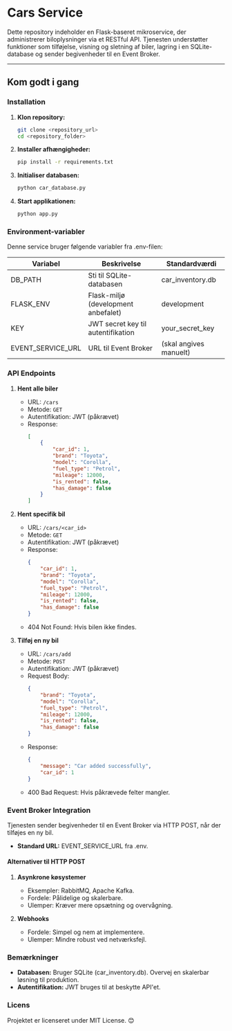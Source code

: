 # Cars Service

Dette repository indeholder en Flask-baseret mikroservice, der administrerer biloplysninger via et RESTful API. Tjenesten understøtter funktioner som tilføjelse, visning og sletning af biler, lagring i en SQLite-database og sender begivenheder til en Event Broker.

---

## Kom godt i gang

### Installation

1. **Klon repository:**
   ```bash
   git clone <repository_url>
   cd <repository_folder>
   ```

2. **Installer afhængigheder:**
   ```bash
   pip install -r requirements.txt
   ```

3. **Initialiser databasen:**
   ```bash
   python car_database.py
   ```

4. **Start applikationen:**
   ```bash
   python app.py
   ```

### Environment-variabler

Denne service bruger følgende variabler fra .env-filen:

| Variabel         | Beskrivelse                        | Standardværdi       |
|------------------|------------------------------------|---------------------|
| DB_PATH          | Sti til SQLite-databasen           | car_inventory.db    |
| FLASK_ENV        | Flask-miljø (development anbefalet)| development         |
| KEY              | JWT secret key til autentifikation | your_secret_key     |
| EVENT_SERVICE_URL| URL til Event Broker               | (skal angives manuelt)|

### API Endpoints

1. **Hent alle biler**
   - URL: `/cars`
   - Metode: `GET`
   - Autentifikation: JWT (påkrævet)
   - Response:
     ```json
     [
         {
             "car_id": 1,
             "brand": "Toyota",
             "model": "Corolla",
             "fuel_type": "Petrol",
             "mileage": 12000,
             "is_rented": false,
             "has_damage": false
         }
     ]
     ```

2. **Hent specifik bil**
   - URL: `/cars/<car_id>`
   - Metode: `GET`
   - Autentifikation: JWT (påkrævet)
   - Response:
     ```json
     {
         "car_id": 1,
         "brand": "Toyota",
         "model": "Corolla",
         "fuel_type": "Petrol",
         "mileage": 12000,
         "is_rented": false,
         "has_damage": false
     }
     ```
   - 404 Not Found: Hvis bilen ikke findes.

3. **Tilføj en ny bil**
   - URL: `/cars/add`
   - Metode: `POST`
   - Autentifikation: JWT (påkrævet)
   - Request Body:
     ```json
     {
         "brand": "Toyota",
         "model": "Corolla",
         "fuel_type": "Petrol",
         "mileage": 12000,
         "is_rented": false,
         "has_damage": false
     }
     ```
   - Response:
     ```json
     {
         "message": "Car added successfully",
         "car_id": 1
     }
     ```
   - 400 Bad Request: Hvis påkrævede felter mangler.

### Event Broker Integration

Tjenesten sender begivenheder til en Event Broker via HTTP POST, når der tilføjes en ny bil.

- **Standard URL:** EVENT_SERVICE_URL fra .env.

#### Alternativer til HTTP POST

1. **Asynkrone køsystemer**
   - Eksempler: RabbitMQ, Apache Kafka.
   - Fordele: Pålidelige og skalerbare.
   - Ulemper: Kræver mere opsætning og overvågning.

2. **Webhooks**
   - Fordele: Simpel og nem at implementere.
   - Ulemper: Mindre robust ved netværksfejl.

### Bemærkninger

- **Databasen:** Bruger SQLite (car_inventory.db). Overvej en skalerbar løsning til produktion.
- **Autentifikation:** JWT bruges til at beskytte API'et.

### Licens

Projektet er licenseret under MIT License. 😊